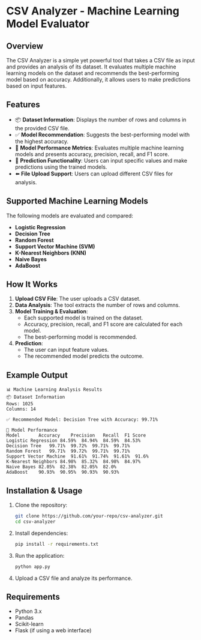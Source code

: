 # CSV Analyzer - Machine Learning Model Evaluator

## Overview
The CSV Analyzer is a simple yet powerful tool that takes a CSV file as input and provides an analysis of its dataset. It evaluates multiple machine learning models on the dataset and recommends the best-performing model based on accuracy. Additionally, it allows users to make predictions based on input features.

## Features
- 📦 **Dataset Information**: Displays the number of rows and columns in the provided CSV file.
- ✅ **Model Recommendation**: Suggests the best-performing model with the highest accuracy.
- 🏅 **Model Performance Metrics**: Evaluates multiple machine learning models and presents accuracy, precision, recall, and F1 score.
- 🔮 **Prediction Functionality**: Users can input specific values and make predictions using the trained models.
- ⬅️ **File Upload Support**: Users can upload different CSV files for analysis.

## Supported Machine Learning Models
The following models are evaluated and compared:
- **Logistic Regression**
- **Decision Tree**
- **Random Forest**
- **Support Vector Machine (SVM)**
- **K-Nearest Neighbors (KNN)**
- **Naive Bayes**
- **AdaBoost**

## How It Works
1. **Upload CSV File**: The user uploads a CSV dataset.
2. **Data Analysis**: The tool extracts the number of rows and columns.
3. **Model Training & Evaluation**:
   - Each supported model is trained on the dataset.
   - Accuracy, precision, recall, and F1 score are calculated for each model.
   - The best-performing model is recommended.
4. **Prediction**:
   - The user can input feature values.
   - The recommended model predicts the outcome.

## Example Output
```
📊 Machine Learning Analysis Results
📦 Dataset Information
Rows: 1025
Columns: 14

✅ Recommended Model: Decision Tree with Accuracy: 99.71%

🏅 Model Performance
Model		Accuracy	Precision	Recall	F1 Score
Logistic Regression	84.59%	84.94%	84.59%	84.53%
Decision Tree	99.71%	99.72%	99.71%	99.71%
Random Forest	99.71%	99.72%	99.71%	99.71%
Support Vector Machine	91.61%	91.74%	91.61%	91.6%
K-Nearest Neighbors	84.98%	85.32%	84.98%	84.97%
Naive Bayes	82.05%	82.38%	82.05%	82.0%
AdaBoost	90.93%	90.95%	90.93%	90.93%
```

## Installation & Usage
1. Clone the repository:
   ```bash
   git clone https://github.com/your-repo/csv-analyzer.git
   cd csv-analyzer
   ```
2. Install dependencies:
   ```bash
   pip install -r requirements.txt
   ```
3. Run the application:
   ```bash
   python app.py
   ```
4. Upload a CSV file and analyze its performance.

## Requirements
- Python 3.x
- Pandas
- Scikit-learn
- Flask (if using a web interface)
